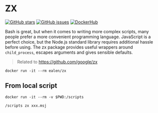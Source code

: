 # ZX

[![GitHub stars](https://img.shields.io/github/stars/Ealenn/zx?style=for-the-badge&logo=github)](https://github.com/Ealenn/zx/stargazers)
[![GitHub issues](https://img.shields.io/github/issues/Ealenn/zx?style=for-the-badge&logo=github)](https://github.com/Ealenn/zx/issues)
[![DockerHub](https://img.shields.io/docker/pulls/ealen/zx.svg?style=for-the-badge&logo=docker)](https://hub.docker.com/repository/docker/ealen/zx)

Bash is great, but when it comes to writing more complex scripts, many people prefer a more convenient programming language. JavaScript is a perfect choice, but the Node.js standard library requires additional hassle before using. The zx package provides useful wrappers around `child_process`, escapes arguments and gives sensible defaults.

> Related to https://github.com/google/zx

```
docker run -it --rm ealen/zx
```

## From local script

```
docker run -it --rm -v $PWD:/scripts

/scripts zx xxx.msj
```
